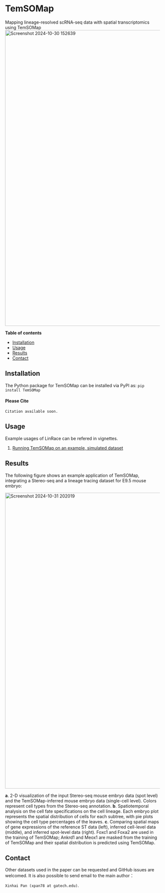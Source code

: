 # TemSOMap
Mapping lineage-resolved scRNA-seq data with spatial transcriptomics using TemSOMap
<img width="961" alt="Screenshot 2024-10-30 152639" src="https://github.com/user-attachments/assets/270463ac-9688-43cf-a4fd-83c5eee7e83c">

**Table of contents**

* [Installation](#Installation)
* [Usage](#Usage)
* [Results](#results)
* [Contact](#contact)

## Installation
The Python package for TemSOMap can be installed via PyPI as:
`pip install TemSOMap`

#### Please Cite

```
Citation available soon.
```

## Usage
Example usages of LinRace can be refered in vignettes.

1. [Running TemSOMap on an example, simulated dataset](test/test_temso.ipynb)

## Results

The following figure shows an example application of TemSOMap, integrating a Stereo-seq and a lineage tracing dataset for E9.5 mouse embryo:

<img width="961" alt="Screenshot 2024-10-31 202019" src="https://github.com/user-attachments/assets/7602034f-0fd8-48b4-80d9-596a22c15a14">


**a**. 2-D visualization of the input Stereo-seq mouse embryo data (spot level) and the TemSOMap-inferred mouse embryo data (single-cell level). Colors represent cell types from the Stereo-seq annotation.
**b**. Spatiotemporal analysis on the cell fate specifications on the cell lineage. Each embryo plot represents the spatial distribution of cells for each subtree, with pie plots showing the cell type percentages of the leaves.
**c**.  Comparing spatial maps of gene expressions of the reference ST data (left), inferred cell-level data (middle), and inferred spot-level data (right). Foxc1 and Foxa2 are used in the training of TemSOMap; Ankrd1 and Meox1 are masked from the training of TemSOMap and their spatial distribution is predicted using TemSOMap.

## Contact
Other datasets used in the paper can be requested and
GitHub issues are welcomed.
It is also possible to send email to the main author：

`Xinhai Pan (xpan78 at gatech.edu)`.
